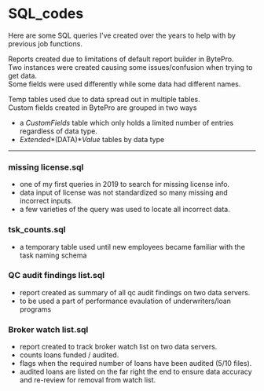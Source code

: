 # SQL_codes

Here are some SQL queries I've created over the years to help with by previous job functions. 

Reports created due to limitations of default report builder in BytePro.  
Two instances were created causing some issues/confusion when trying to get data.  
Some fields were used differently while some data had different names.

Temp tables used due to data spread out in multiple tables.  
Custom fields created in BytePro are grouped in two ways
- a *CustomFields* table which only holds a limited number of entries regardless of data type.
- *Extended**(DATA)**Value* tables by data type

---

### missing license.sql
- one of my first queries in 2019 to search for missing license info.
- data input of license was not standardized so many missing and incorrect inputs.
- a few varieties of the query was used to locate all incorrect data. 

### tsk_counts.sql
- a temporary table used until new employees became familiar with the task naming schema

### QC audit findings list.sql

- report created as summary of all qc audit findings on two data servers.
- to be used a part of performance evaulation of underwriters/loan programs

### Broker watch list.sql

- report created to track broker watch list on two data servers. 
- counts loans funded / audited.
- flags when the required number of loans have been audited (5/10 files).
- audited loans are listed on the far right the end to ensure data accuracy and re-review for removal from watch list.

